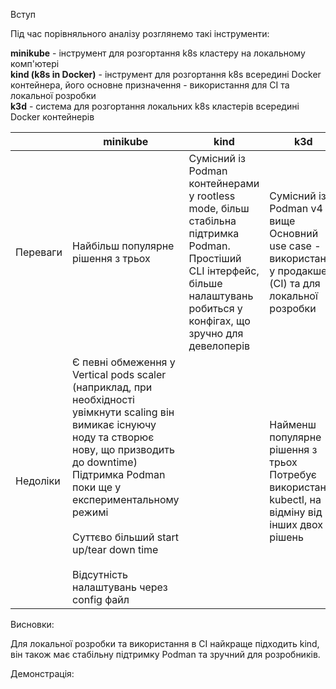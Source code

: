 Вступ

Під час порівняльного аналізу розглянемо такі інструменти:

**minikube** - інструмент для розгортання k8s кластеру на локальному комп'ютері
<br>**kind (k8s in Docker)** - інструмент для розгортання k8s всередині Docker контейнера, його основне призначення - використання для CI та локальної розробки</br>
**k3d** - система для розгортання локальних k8s кластерів всередині Docker контейнерів


||minikube|kind|k3d
|--|--|--|--|
|Переваги| Найбільш популярне рішення з трьох|Сумісний із Podman контейнерами у rootless mode, більш стабільна підтримка Podman.<br>Простіший CLI інтерфейс, більше налаштувань робиться у конфігах, що зручно для девелоперів|Cумісний із Podman v4 та вище<br>Основний use case - використання у продакшені (CI) та для локальної розробки</br>|
|Недоліки|Є певні обмеження у Vertical pods scaler (наприклад, при необхідності увімкнути scaling він вимикає існуючу ноду та створює нову, що призводить до downtime)<br>Підтримка Podman поки ще у експериментальному режимі</br><br>Суттєво більший start up/tear down time</br><br>Відсутність налаштувань через config файл</br>||Найменш популярне рішення з трьох<br>Потребує використання kubectl, на відміну від інших двох рішень</br>

Висновки:

Для локальної розробки та використання в CI найкраще підходить kind, він також має стабільну підтримку Podman та зручний для розробників.

Демонстрація:





